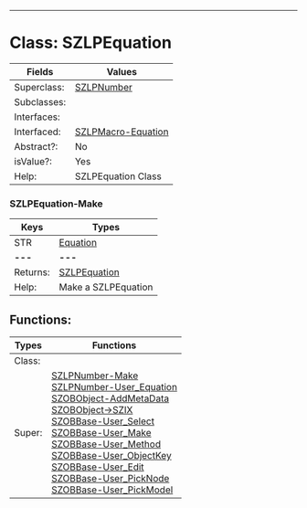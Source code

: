 ---------

# Class:	SZLPEquation

| Fields | Values |
| --------- | --------- |
| Superclass: | [SZLPNumber](SZLPNumber.html) |
| Subclasses: |  |
| Interfaces: |  |
| Interfaced: | [SZLPMacro-Equation](SZLPMacro-Equation.html) |
| Abstract?: | No |
| isValue?: | Yes |
| Help: | SZLPEquation Class |

### SZLPEquation-Make

| Keys | Types |
| --------- | --------- |
| STR | [Equation](Equation.html) |
| **---** | **---** |
| Returns: | [SZLPEquation](SZLPEquation.html) |
| Help: | Make a SZLPEquation |


## Functions:

| Types | Functions |
| --------- | --------- |
| Class: |  |
| Super: | [SZLPNumber-Make](SZLPNumber.html) <br> [SZLPNumber-User_Equation](SZLPNumber.html) <br> [SZOBObject-AddMetaData](SZOBObject.html) <br> [SZOBObject->SZIX](SZOBObject.html) <br> [SZOBBase-User_Select](SZOBBase.html) <br> [SZOBBase-User_Make](SZOBBase.html) <br> [SZOBBase-User_Method](SZOBBase.html) <br> [SZOBBase-User_ObjectKey](SZOBBase.html) <br> [SZOBBase-User_Edit](SZOBBase.html) <br> [SZOBBase-User_PickNode](SZOBBase.html) <br> [SZOBBase-User_PickModel](SZOBBase.html) |



